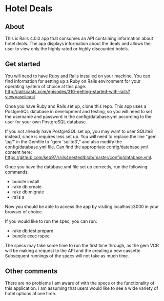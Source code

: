 Hotel Deals 
================================

About
-----

This is Rails 4.0.0 app that consumes an API containing information about hotel deals. The app displays information about the deals and allows the user to view only the highly rated or highly discounted hotels.

Get started
-----------

You will need to have Ruby and Rails installed on your machine. 
You can find information for setting up a Ruby on Rails environment for your operating system of choice at this page: http://railscasts.com/episodes/310-getting-started-with-rails?view=asciicast

Once you have Ruby and Rails set up, clone this repo. This app uses a PostgreSQL database in development and testing, so you will need to set the username and password in the config/database.yml according to the user for your own PostgreSQL database. 

If you not already have PostgreSQL set up, you may want to user SQLite3 instead, since is requires less set up. You will need to replace the line "gem 'pg'" in the Gemfile to "gem 'sqlite3'," and also modify the config/database.yml file. Can find the appropriate config/database.yml content here: https://github.com/keb97/rails4nested/blob/master/config/database.yml. 

Once you have the database.yml file set up correctly, run the following commands:
- bundle install
- rake db:create
- rake db:migrate
- rails s

Now you should be able to access the app by visiting localhost:3000 in your browser of choice.

If you would like to run the spec, you can run:
- rake db:test:prepare
- bundle exec rspec

The specs may take some time to run the first time through, as the gem VCR will be making a request to the API and the creating a new cassette. Subsequent runnings of the specs will not take as much time.

Other comments
--------------
There are no problems I am aware of with the specs or the functionality of this application. 
I am assuming that users would like to see a wide variety of hotel options at one time.